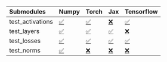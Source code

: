 | Submodules       | Numpy                                                                                                                           | Torch                                                                                                                           | Jax                                                                                                                             | Tensorflow                                                                                                                      |
|:-----------------|:--------------------------------------------------------------------------------------------------------------------------------|:--------------------------------------------------------------------------------------------------------------------------------|:--------------------------------------------------------------------------------------------------------------------------------|:--------------------------------------------------------------------------------------------------------------------------------|
| test_activations | <a href="https://github.com/unifyai/ivy/runs/7996481071?check_suite_focus=true" rel="noopener noreferrer" target="_blank">✅</a> | <a href="https://github.com/unifyai/ivy/runs/7996481690?check_suite_focus=true" rel="noopener noreferrer" target="_blank">✅</a> | <a href="https://github.com/unifyai/ivy/runs/7996482362?check_suite_focus=true" rel="noopener noreferrer" target="_blank">❌</a> | <a href="https://github.com/unifyai/ivy/runs/7996482991?check_suite_focus=true" rel="noopener noreferrer" target="_blank">✅</a> |
| test_layers      | <a href="https://github.com/unifyai/ivy/runs/7996481223?check_suite_focus=true" rel="noopener noreferrer" target="_blank">✅</a> | <a href="https://github.com/unifyai/ivy/runs/7996481833?check_suite_focus=true" rel="noopener noreferrer" target="_blank">✅</a> | <a href="https://github.com/unifyai/ivy/runs/7996482515?check_suite_focus=true" rel="noopener noreferrer" target="_blank">✅</a> | <a href="https://github.com/unifyai/ivy/runs/7996483145?check_suite_focus=true" rel="noopener noreferrer" target="_blank">❌</a> |
| test_losses      | <a href="https://github.com/unifyai/ivy/runs/7996481361?check_suite_focus=true" rel="noopener noreferrer" target="_blank">✅</a> | <a href="https://github.com/unifyai/ivy/runs/7996482015?check_suite_focus=true" rel="noopener noreferrer" target="_blank">✅</a> | <a href="https://github.com/unifyai/ivy/runs/7996482668?check_suite_focus=true" rel="noopener noreferrer" target="_blank">✅</a> | <a href="https://github.com/unifyai/ivy/runs/7996483346?check_suite_focus=true" rel="noopener noreferrer" target="_blank">✅</a> |
| test_norms       | <a href="https://github.com/unifyai/ivy/runs/7996481507?check_suite_focus=true" rel="noopener noreferrer" target="_blank">✅</a> | <a href="https://github.com/unifyai/ivy/runs/7996482209?check_suite_focus=true" rel="noopener noreferrer" target="_blank">❌</a> | <a href="https://github.com/unifyai/ivy/runs/7996482840?check_suite_focus=true" rel="noopener noreferrer" target="_blank">❌</a> | <a href="https://github.com/unifyai/ivy/runs/7996483536?check_suite_focus=true" rel="noopener noreferrer" target="_blank">❌</a> |